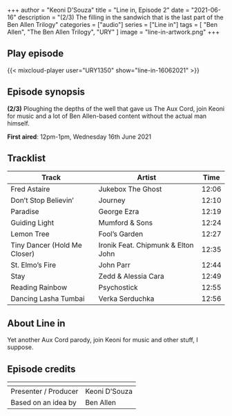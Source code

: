 +++
author = "Keoni D'Souza"
title = "Line in, Episode 2"
date = "2021-06-16"
description = "(2/3) The filling in the sandwich that is the last part of the Ben Allen Trilogy"
categories = ["audio"]
series = ["Line in"]
tags = [
    "Ben Allen",
    "The Ben Allen Trilogy",
    "URY"
]
image = "line-in-artwork.png"
+++

## Play episode

{{< mixcloud-player user="URY1350" show="line-in-16062021" >}}

## Episode synopsis

**(2/3)** Ploughing the depths of the well that gave us The Aux Cord, join Keoni for music and a lot of Ben Allen-based content without the actual man himself.

**First aired**: 12pm-1pm, Wednesday 16th June 2021

## Tracklist

| Track	| Artist | Time |
| --- | --- | --- |
| Fred Astaire | Jukebox The Ghost | 12:06 |
| Don’t Stop Believin’ | Journey | 12:10 |
| Paradise | George Ezra | 12:19 |
| Guiding Light	| Mumford & Sons | 12:24 |
| Lemon Tree | Fool’s Garden | 12:27 |
| Tiny Dancer (Hold Me Closer) | Ironik Feat. Chipmunk & Elton John | 12:35 |
| St. Elmo’s Fire | John Parr | 12:44 |
| Stay | Zedd & Alessia Cara | 12:49 |
| Reading Rainbow | Psychostick	| 12:55 |
| Dancing Lasha Tumbai | Verka Serduchka | 12:56 |

## About Line in

Yet another Aux Cord parody, join Keoni for music and other stuff, I suppose.

## Episode credits

| []() | []() |
| --- | --- |
| Presenter / Producer | Keoni D’Souza |
| Based on an idea by | Ben Allen |